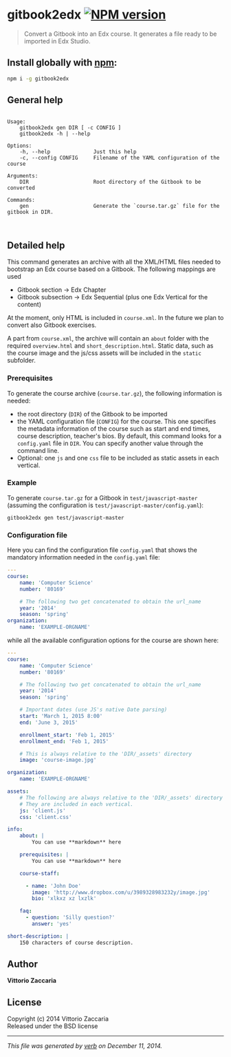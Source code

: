 # gitbook2edx [![NPM version](https://badge.fury.io/js/gitbook2edx.svg)](http://badge.fury.io/js/gitbook2edx)

> Convert a Gitbook into an Edx course. It generates a file  ready to be imported in Edx Studio.

## Install globally with [npm](npmjs.org):

```bash
npm i -g gitbook2edx
```

## General help 

```

Usage:
    gitbook2edx gen DIR [ -c CONFIG ]
    gitbook2edx -h | --help 

Options:
    -h, --help              Just this help
    -c, --config CONFIG     Filename of the YAML configuration of the course

Arguments:
    DIR                     Root directory of the Gitbook to be converted

Commands:
    gen                     Generate the `course.tar.gz` file for the gitbook in DIR.



```

## Detailed help

This command generates an archive with all the XML/HTML files needed to bootstrap an Edx course based on a Gitbook. The following mappings are used

- Gitbook section -> Edx Chapter
- Gitbook subsection -> Edx Sequential (plus one Edx Vertical for the content)

At the moment, only HTML is included in `course.xml`. In the future we plan to convert also Gitbook exercises.

A part from `course.xml`, the archive will contain an `about` folder with the required `overview.html` and `short_description.html`. Static data, such as the course image and the js/css assets will be included in the `static` subfolder.

### Prerequisites

To generate the course archive (`course.tar.gz`), the following information is needed:

* the root directory (`DIR`) of the Gitbook to be imported
* the YAML configuration file (`CONFIG`) for the course. This one specifies the metadata information of the course such as start and end times, course description, teacher's bios. By default, this command looks for a `config.yaml` file in `DIR`. You can specify another value through the command line.
* Optional: one `js` and one `css` file to be included as static assets in each vertical. 

### Example

To generate `course.tar.gz` for a Gitbook in `test/javascript-master` (assuming the configuration is `test/javascript-master/config.yaml`): 

    gitbook2edx gen test/javascript-master


### Configuration file
Here you can find the configuration file `config.yaml` that shows the mandatory information needed in the `config.yaml` file:

```yaml
---
course: 
    name: 'Computer Science'
    number: '80169'

    # The following two get concatenated to obtain the url_name
    year: '2014'
    season: 'spring' 
organization: 
    name: 'EXAMPLE-ORGNAME'
```

while all the available configuration options for the course are shown here:

```yaml
---
course: 
    name: 'Computer Science'
    number: '80169'

    # The following two get concatenated to obtain the url_name
    year: '2014'
    season: 'spring' 

    # Important dates (use JS's native Date parsing)
    start: 'March 1, 2015 8:00'
    end: 'June 3, 2015'

    enrollment_start: 'Feb 1, 2015'
    enrollment_end: 'Feb 1, 2015'

    # This is always relative to the 'DIR/_assets' directory
    image: 'course-image.jpg'

organization: 
    name: 'EXAMPLE-ORGNAME'

assets:
    # The following are always relative to the 'DIR/_assets' directory
    # They are included in each vertical.
    js: 'client.js'
    css: 'client.css'

info:
    about: |
        You can use **markdown** here

    prerequisites: |
        You can use **markdown** here

    course-staff: 

      - name: 'John Doe' 
        image: 'http://www.dropbox.com/u/3989328983232y/image.jpg'
        bio: 'xlkxz xz lxzlk'

    faq: 
      - question: 'Silly question?'
        answer: 'yes'

short-description: |
    150 characters of course description.
```


## Author

**Vittorio Zaccaria**
 

## License
Copyright (c) 2014 Vittorio Zaccaria  
Released under the BSD license

***

_This file was generated by [verb](https://github.com/assemble/verb) on December 11, 2014._
